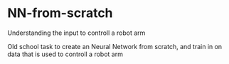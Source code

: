 # NN-from-scratch
Understanding the input to controll a robot arm

Old school task to create an Neural Network from scratch, and train in on data that is used to controll a robot arm
